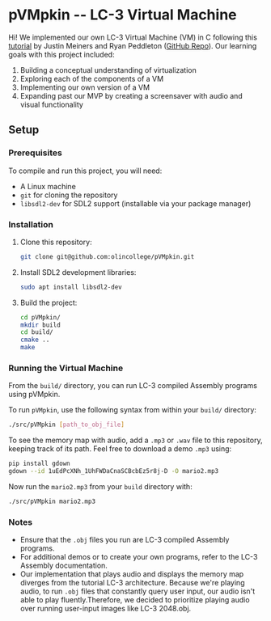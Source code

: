 # pVMpkin -- LC-3 Virtual Machine

Hi! We implemented our own LC-3 Virtual Machine (VM) in C following this [tutorial](https://www.jmeiners.com/lc3-vm/#what-is-a-virtual-machine-) by Justin Meiners and Ryan Peddleton ([GitHub Repo](https://github.com/justinmeiners/lc3-vm)). Our learning goals with this project included:

1. Building a conceptual understanding of virtualization
2. Exploring each of the components of a VM
3. Implementing our own version of a VM
4. Expanding past our MVP by creating a screensaver with audio and visual functionality

## Setup

### Prerequisites

To compile and run this project, you will need:

- A Linux machine
- `git` for cloning the repository
- `libsdl2-dev` for SDL2 support (installable via your package manager)

### Installation

1. Clone this repository:

   ```bash
   git clone git@github.com:olincollege/pVMpkin.git
   ```

2. Install SDL2 development libraries:

   ```bash
   sudo apt install libsdl2-dev
   ```

3. Build the project:

   ```bash
   cd pVMpkin/
   mkdir build
   cd build/
   cmake ..
   make
   ```

### Running the Virtual Machine

From the `build/` directory, you can run LC-3 compiled Assembly programs using pVMpkin.

To run `pVMpkin`, use the following syntax from within your `build/` directory:

```bash
./src/pVMpkin [path_to_obj_file]
```

To see the memory map with audio, add a `.mp3` or `.wav` file to this repository, keeping track of its path. Feel free to download a demo `.mp3` using:

```bash
pip install gdown
gdown --id 1uEdPcXNh_1UhFWDaCnaSCBcbEz5r8j-D -O mario2.mp3
```

Now run the `mario2.mp3` from your `build` directory with:

```bash
./src/pVMpkin mario2.mp3
```

<!-- For example, to run the 2048 demo:

```bash
git switch 2048
make
./src/pVMpkin src/2048.obj
``` -->

### Notes

- Ensure that the `.obj` files you run are LC-3 compiled Assembly programs.
- For additional demos or to create your own programs, refer to the LC-3 Assembly documentation.
- Our implementation that plays audio and displays the memory map diverges from the tutorial LC-3 architecture. Because we're playing audio, to run `.obj` files that constantly query user input, our audio isn't able to play fluently.Therefore, we decided to prioritize playing audio over running user-input images like LC-3 2048.obj.
